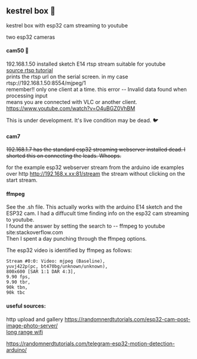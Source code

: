 ## kestrel box 🦅
kestrel box with esp32 cam streaming to youtube 

two esp32 cameras

#### cam50 🎥
192.168.1.50  installed sketch E14  rtsp stream suitable for youtube   
[source rtsp tutorial](https://www.hackster.io/BnBe_Club/9-rtsp-video-streamer-using-the-esp32-cam-board-8832b4)   
prints the rtsp url on the serial screen. in my case rtsp://192.168.1.50:8554/mjpeg/1   
remember!! only one client at a time. this error -- Invalid data found when processing input   
means you are connected with VLC or another client.   
https://www.youtube.com/watch?v=O4uBGZ0VhBM 

This is under development. It's live condition may be dead. 🐦  

#### cam7

~~192.168.1.7 has the standard esp32 streaming webserver installed dead. 
  I shorted this on connecting the leads. Whoops.~~


for the example esp32 webserver stream from the arduino ide examples over http 
http://192.168.x.xx:81/stream the stream without clicking on the start stream.

#### ffmpeg
See the .sh file. This actually works with the arduino E14 sketch and the ESP32 cam. I had a diffucult time finding info on the esp32 cam streaming to youtube.   
I found the answer by setting the search to -- ffmpeg to youtube site:stackoverflow.com   
Then I spent a day punching through the ffmpeg options. 

The esp32 video is identified by ffmpeg as follows: 

    Stream #0:0: Video: mjpeg (Baseline),
    yuvj422p(pc, bt470bg/unknown/unknown),
    800x600 [SAR 1:1 DAR 4:3],
    9.90 fps,
    9.90 tbr,
    90k tbn,
    90k tbc  

#### useful sources:
http upload and gallery https://randomnerdtutorials.com/esp32-cam-post-image-photo-server/   
[long range wifi](https://www.hackster.io/news/long-range-wifi-for-the-esp32-9429ab89f450)

https://randomnerdtutorials.com/telegram-esp32-motion-detection-arduino/

